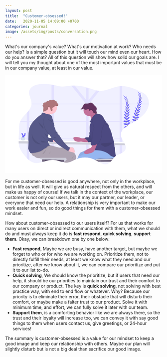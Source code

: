 ```yaml
---
layout: post
title:  "Customer-obsessed!"
date:   2020-11-05 14:09:00 +0700
categories: journal
image: /assets/img/posts/conversation.png
---
```


What's our company's value? What's our motivation at work? Who needs our help? Is a simple question but it will touch our mind even our heart. How do you answer that? All of this question will show how solid our goals are. I will tell you my thought about one of the most important values that must be in our company value, at least in our value.

<div class="img-center">
    <img src="/assets/img/posts/conversation.png" alt="Customer Obsessed" />
</div>

For me customer-obsessed is good anywhere, not only in the workplace, but in life as well. It will give us natural respect from the others, and will make us happy of course! If we talk in the context of the workplace, our customer is not only our users, but it may our partner, our leader, or everyone that need our help. A relationship is very important to make our work easier and fun, so do good things for them with a customer-obsessed mindset.

How about customer-obsessed to our users itself? For us that works for many users on direct or indirect communication with them, what we should do and must always keep it do is **fast respond**, **quick solving**, **support them**. Okay, we can breakdown one by one below:
- **Fast respond**, Maybe we are busy, have another target, but maybe we forget to who or for who we are working on. Prioritize them, not to directly fulfill their needs, at least we know what they need and our prioritize, after we know about it, we can compare our prioritize and put it to our list to-do.
- **Quick solving**, We should know the prioritize, but if users that need our help, it should be our priorities to maintain our trust and their comfort to our company or product. The key is **quick solving**, not solving with best practice way, with end to end flow or whatever. Why? Because our priority is to eliminate their error, their obstacle that will disturb their comfort, or maybe make a falter trust to our product. Solve it with minimum time, and effort, we can fully solve it later with our team.
- **Support them**, is a comforting behavior like we are always there, so the trust and their loyalty will increase too, we can convey it with say good things to them when users contact us, give greetings, or 24-hour services!

The summary is customer-obsessed is a value for our mindset to keep a good image and keep our relationship with others. Maybe our plan will slightly disturb but is not a big deal than sacrifice our good image.